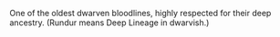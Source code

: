 One of the oldest dwarven bloodlines, highly respected for their deep ancestry. (Rundur means Deep Lineage in dwarvish.)